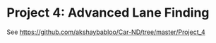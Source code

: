 Project 4: Advanced Lane Finding
================================

See https://github.com/akshaybabloo/Car-ND/tree/master/Project_4
